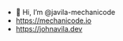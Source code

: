 - 👋 Hi, I’m @javila-mechanicode
- https://mechanicode.io
- https://johnavila.dev

<!---
javila-mechanicode/javila-mechanicode is a ✨ special ✨ repository because its `README.md` (this file) appears on your GitHub profile.
You can click the Preview link to take a look at your changes.
--->
